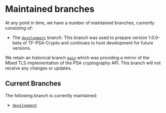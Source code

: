 # Maintained branches

At any point in time, we have a number of maintained branches, currently consisting of:

- The [`development`](https://github.com/Mbed-TLS/TF-PSA-Crypto/tree/development) branch:
  This branch was used to prepare version 1.0.0-beta of TF-PSA-Crypto and continues to host
  development for future versions.


We retain an historical branch [`main`](https://github.com/Mbed-TLS/TF-PSA-Crypto/tree/main)
which was providing a mirror of the Mbed TLS implementation of the PSA
cryptography API. This branch will not receive any changes or updates.

## Current Branches

The following branch is currently maintained:

- [`development`](https://github.com/Mbed-TLS/TF-PSA-Crypto/tree/development)

